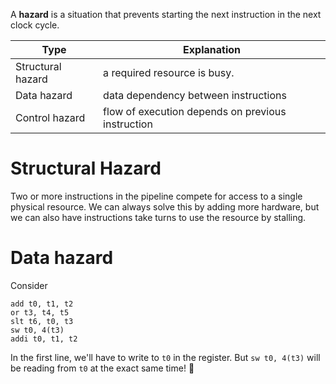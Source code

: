 A **hazard** is a situation that prevents starting the next instruction in the next clock cycle.

|Type|Explanation|
|----|-----------|
|Structural hazard|a required resource is busy.|
|Data hazard|data dependency between instructions|
|Control hazard|flow of execution depends on previous instruction|

# Structural Hazard

Two or more instructions in the pipeline compete for access to a single physical resource. We can always solve this by adding more hardware, but we can also have instructions take turns to use the resource by stalling.

# Data hazard

Consider 

```
add t0, t1, t2
or t3, t4, t5
slt t6, t0, t3
sw t0, 4(t3)
addi t0, t1, t2
```

In the first line, we'll have to write to `t0` in the register. But `sw t0, 4(t3)` will be reading from `t0` at the exact same time! 🚨